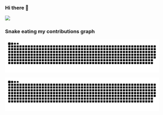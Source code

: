 ### Hi there 👋
<img src = "https://github-readme-stats.vercel.app/api?username=aliujia&show_icons=true&theme=radical">

### Snake eating my contributions graph
![Contribution Grid Snake](https://raw.githubusercontent.com/aliujia/aliujia/output/github-contribution-grid-snake.svg)

![Contribution Grid Snake](https://raw.githubusercontent.com/aliujia/aliujia/output/github-contribution-grid-snake-dark.svg)



<!--
**aliujia/aliujia** is a ✨ _special_ ✨ repository because its `README.md` (this file) appears on your GitHub profile.

Here are some ideas to get you started:

- 🔭 I’m currently working on ...
- 🌱 I’m currently learning ...
- 👯 I’m looking to collaborate on ...
- 🤔 I’m looking for help with ...
- 💬 Ask me about ...
- 📫 How to reach me: ...
- 😄 Pronouns: ...
- ⚡ Fun fact: ...
-->

